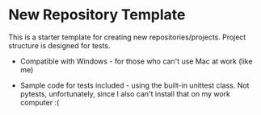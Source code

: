 # New Repository Template

This is a starter template for creating new repositories/projects.
Project structure is designed for tests.

- Compatible with Windows - for those who can't use Mac at work (like me)

- Sample code for tests included - using the built-in unittest class. Not pytests, unfortunately, since I also can't install that on my work computer :(

